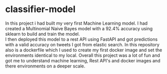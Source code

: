 # classifier-model
In this project i had built my very first Machine Learning model. 
I had created a Multinomial Naive Bayes model with a 92.4% accuracy using sklearn to build and train the model.  
I then deployed this model to a rest API using FastAPI and got predictions with a valid accuracy on tweets I got from elastic search.
In this repository also is a dockerfile which I used to create my first docker image and set the environments identical to my local.
Overall this project was a lot of fun and got me to understand machine learning, Rest API's and docker images and there environments on a deeper scale.
